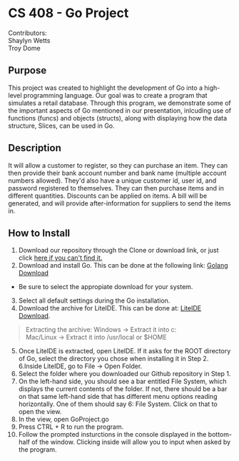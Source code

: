 # CS 408 - Go Project
Contributors:   
Shaylyn Wetts   
Troy Dome   

## Purpose   
This project was created to highlight the development of Go into a high-level programming language. Our goal was to create a program that simulates a retail database. Through this program, we demonstrate some of the important aspects of Go mentioned in our presentation, inlcuding use of functions (funcs) and objects (structs), along with displaying how the data structure, Slices, can be used in Go.   
   
## Description   
It will allow a customer to register, so they can purchase an item. They can then provide their bank account number and bank name (multiple account numbers allowed). They'd also have a unique customer id, user id, and password registered to themselves. They can then purchase items and in different quantities. Discounts can be applied on items. A bill will be generated, and will provide after-information for suppliers to send the items in.   

## How to Install   
1. Download our repository through the Clone or download link, or just click [here if you can't find it.](https://github.com/tddome/GoProject/archive/master.zip)   
2. Download and install Go. This can be done at the following link: [Golang Download](https://golang.org/dl/)   
  * Be sure to select the appropiate download for your system.   
3. Select all default settings during the Go installation.       
4. Download the archive for LiteIDE. This can be done at: [LiteIDE Download](https://sourceforge.net/projects/liteide/files/).   

> Extracting the archive:
> Windows -> Extract it into c:\
> Mac/Linux -> Extract it into /usr/local or $HOME   

5. Once LiteIDE is extracted, open LiteIDE. If it asks for the ROOT directory of Go, select the directory you chose when installing it in Step 2.   
6.Inside LiteIDE, go to File -> Open Folder.   
7. Select the folder where you downloaded our Github repository in Step 1.   
8. On the left-hand side, you should see a bar entitled File System, which displays the current contents of the folder. If not, there should be a bar on that same left-hand side that has different menu options reading horizontally. One of them should say 6: File System. Click on that to open the view.   
9. In the view, open GoProject.go   
10. Press CTRL + R to run the program.   
11. Follow the prompted insturctions in the console displayed in the bottom-half of the window. Clicking inside will allow you to input when asked by the program.